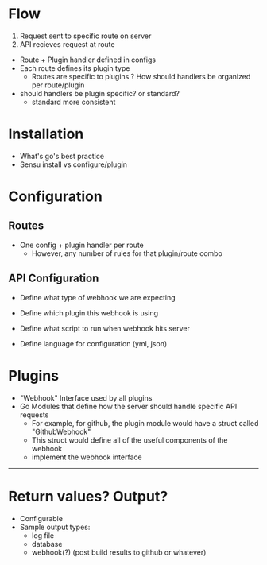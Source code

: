# Flow
1. Request sent to specific route on server
2. API recieves request at route
  - Route + Plugin handler defined in configs
  - Each route defines its plugin type
    - Routes are specific to plugins
? How should handlers be organized per route/plugin
  - should handlers be plugin specific? or standard?
    - standard more consistent

# Installation
- What's go's best practice
- Sensu install vs configure/plugin

# Configuration

## Routes
- One config + plugin handler per route
  - However, any number of rules for that plugin/route combo

## API Configuration
- Define what type of webhook we are expecting
- Define which plugin this webhook is using
- Define what script to run when webhook hits server

- Define language for configuration (yml, json)

# Plugins
- "Webhook" Interface used by all plugins
- Go Modules that define how the server should handle specific API requests
  - For example, for github, the plugin module would have a struct called "GithubWebhook"
  - This struct would define all of the useful components of the webhook
  - implement the webhook interface

---

# Return values? Output?
- Configurable
- Sample output types:
  - log file
  - database
  - webhook(?) (post build results to github or whatever)
